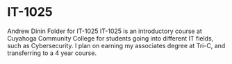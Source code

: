 # IT-1025
Andrew Dinin Folder for IT-1025
IT-1025 is an introductory course at Cuyahoga Community College for students going into different IT fields, such as Cybersecurity. I plan on earning my associates degree at Tri-C, and transferring to a 4 year course.
